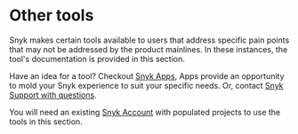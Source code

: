 # Other tools

Snyk makes certain tools available to users that address specific pain points that may not be addressed by the product mainlines. In these instances, the tool's documentation is provided in this section.

Have an idea for a tool? Checkout [Snyk Apps](../integrations/snyk-apps/), Apps provide an opportunity to mold your Snyk experience to suit your specific needs. Or, contact [Snyk Support with questions](https://support.snyk.io/hc/en-us/).

You will need an existing [Snyk Account](https://snyk.io/login?cta=sign-up\&loc=nav\&page=support\_docs\_page) with populated projects to use the tools in this section.
